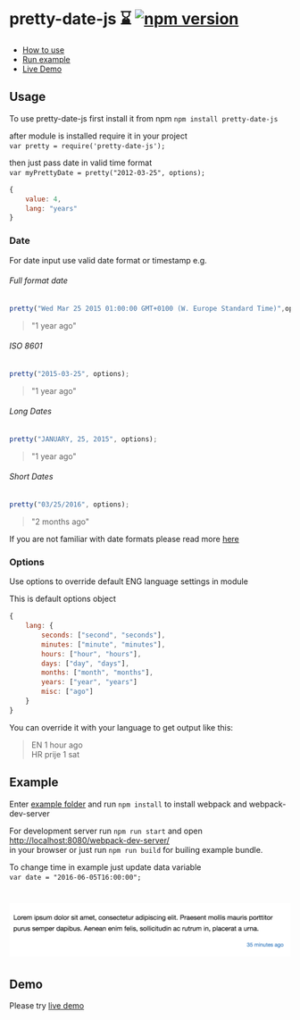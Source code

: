 # pretty-date-js :hourglass: [![npm version](https://badge.fury.io/js/pretty-date-js.svg)](https://badge.fury.io/js/pretty-date-js)

- [How to use](#usage)
- [Run example](#example)
- [Live Demo](#demo)


## Usage

To use pretty-date-js first install it from npm `npm install pretty-date-js`<br>

after module is installed require it in your project</br>
`var pretty = require('pretty-date-js');`

then just pass date in valid time format <br> 
`var myPrettyDate = pretty("2012-03-25", options);`
```javascript
{ 
	value: 4, 
	lang: "years" 
}
```

### Date 

For date input use valid date format or timestamp e.g.

###### Full format date
```javascript
pretty("Wed Mar 25 2015 01:00:00 GMT+0100 (W. Europe Standard Time)",options);
```
> "1 year ago"


###### ISO 8601

```javascript
pretty("2015-03-25", options);
```
> "1 year ago"


###### Long Dates
```javascript
pretty("JANUARY, 25, 2015", options);
```
> "1 year ago"


###### Short Dates
```javascript
pretty("03/25/2016", options);
```
> "2 months ago"



If you are not familiar with date formats please read more [here](http://www.w3schools.com/js/js_date_formats.asp)


### Options 

Use options to override default ENG language settings in module

This is default options object
```javascript
{
	lang: {
		seconds: ["second", "seconds"],
		minutes: ["minute", "minutes"],
		hours: ["hour", "hours"],
		days: ["day", "days"],
		months: ["month", "months"],
		years: ["year", "years"]
		misc: ["ago"]
	}
}
```
You can override it with your language to get output like this:

> EN 1 hour ago <br>
> HR prije 1 sat

 
## Example

Enter [example folder](https://github.com/zarkoselak/pretty-date-js/tree/master/example) and run `npm install` to install webpack and webpack-dev-server

For development server run `npm run start` and open<br>
[http://localhost:8080/webpack-dev-server/](http://localhost:8080/webpack-dev-server/) <br>
in your browser or just run `npm run build` for builing example bundle.

To change time in example just update data variable<br>
`var date = "2016-06-05T16:00:00";`

# [![Example](example/media/example.png)](http://zarkoselak.github.io/pretty-date-js/)


## Demo
Please try [live demo](http://zarkoselak.github.io/pretty-date-js/) 
